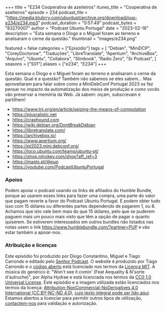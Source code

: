 +++
title = "E234 Cooperativa de azeiteiros"
itunes_title = "Cooperativa de azeiteiros"
episode = 234
podcast_file = "https://media.blubrry.com/ubuntupt/archive.org/download/pup-e234/e234.mp3"
podcast_duration = "0:57:49"
podcast_bytes = "83270007"
author = "Podcast Ubuntu Portugal"
date = "2023-02-16"
description = "Esta semana o Diogo e o Miguel foram ao terreno e analisaram o cerne da questão."
thumbnail = "images/e234.png"

featured = false
categories = ["Episódio"]
tags = [
  "Debian",
  "MiniDCP",
  "CoreyDoctorow",
  "Traduções",
  "LibreTranslate",
  "Apertium",
  "ArchiveBox",
  "Arquivo",
  "Ubuntu",
  "Collabora",
  "Slimbook",
  "Radio Zero",
  "Sr Podcast",
]
seasons = ["S01"]
aliases = ["e234", "E234"]
+++

Esta semana o Diogo e o Miguel foram ao terreno e analisaram o cerne da questão. Qual é a questão? Também não sabemos se eles sabem... Mas aproveitaram para falar sobre como a MiniDebConf Portugal 2023 os fez pensar no impacto da automatização dos meios de produção e como vocês vão preservar a memória da Web.
Já sabem: oiçam, subscrevam e partilhem!

* https://www.tni.org/en/article/seizing-the-means-of-computation
* https://plusralistic.net
* https://craphound.com
* https://wiki.debian.org/DontBreakDebian
* https://libretranslate.com/
* https://archivebox.io/
* https://www.apertium.org/
* https://pt2023.mini.debconf.org/
* https://loco.ubuntu.com/teams/ubuntu-pt/
* https://shop.nitrokey.com/shop?aff_ref=3
* https://masto.pt/@pup
* https://youtube.com/PodcastUbuntuPortugal


### Apoios
Podem apoiar o podcast usando os links de afiliados do Humble Bundle, porque ao usarem esses links para fazer uma compra, uma parte do valor que pagam reverte a favor do Podcast Ubuntu Portugal.
E podem obter tudo isso com 15 dólares ou diferentes partes dependendo de pagarem 1, ou 8.
Achamos que isto vale bem mais do que 15 dólares, pelo que se puderem paguem mais um pouco mais visto que têm a opção de pagar o quanto quiserem.
Se estiverem interessados em outros bundles não listados nas notas usem o link https://www.humblebundle.com/?partner=PUP e vão estar também a apoiar-nos.

### Atribuição e licenças
Este episódio foi produzido por Diogo Constantino, Miguel e Tiago Carrondo e editado pelo [Senhor Podcast](https://senhorpodcast.pt/).
O website é produzido por Tiago Carrondo e o [código aberto](https://gitlab.com/podcastubuntuportugal/website) está licenciado nos termos da [Licença MIT](https://gitlab.com/podcastubuntuportugal/website/main/LICENSE).
A música do genérico é: "Won't see it comin' (Feat Aequality & N'sorte d'autruche)", por Alpha Hydrae e está licenciada nos termos da [CC0 1.0 Universal License](https://creativecommons.org/publicdomain/zero/1.0/).
Este episódio e a imagem utilizada estão licenciados nos termos da licença: [Attribution-NonCommercial-NoDerivatives 4.0 International (CC BY-NC-ND 4.0)](https://creativecommons.org/licenses/by-nc-nd/4.0/), [cujo texto integral pode ser lido aqui](https://creativecommons.org/licenses/by-nc-nd/4.0/legalcode). Estamos abertos a licenciar para permitir outros tipos de utilização, [contactem-nos](https://podcastubuntuportugal.org/contactos) para validação e autorização.

